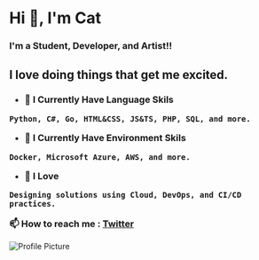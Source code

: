 <h1 align="left">Hi 👋, I'm Cat</h1>
<h3 align="left">
  I'm a Student, Developer, and Artist!!
</h3>




<h2 align="left">I love doing things that get me excited.</h3>

<h3 align="left">


- 🌱 I Currently Have Language Skils 
```
Python, C#, Go, HTML&CSS, JS&TS, PHP, SQL, and more.
```


- 🌱 I Currently Have Environment Skils
```
Docker, Microsoft Azure, AWS, and more.
``` 


- 💚 I Love 
```
Designing solutions using Cloud, DevOps, and CI/CD practices.
``` 


📫 How to reach me :  [Twitter](https://twitter.com/Hey_ImCat)


</h3>

<img src="https://raw.githubusercontent.com/Once-a-deadcat/Once-a-deadcat/main/screenshot.gif" alt="Profile Picture">

